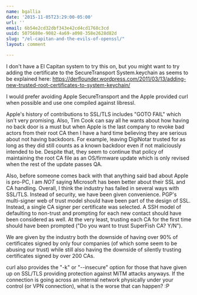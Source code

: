 ```yaml
---
name: bgallia
date: '2015-11-05T23:29:00-05:00'
url: ''
email: 6b54e2cd32dbf343e42cd4cd1768c3cd
uuid: 5075680e-9082-4a69-a098-358e2628d82d
slug: "/el-capitan-and-the-evils-of-openssl/"
layout: comment

---
```


I don't have a El Capitan system to try this on, but you might want to try adding the certificate to the SecureTransport System.keychain as seems to be explained here:
https://derflounder.wordpress.com/2011/03/13/adding-new-trusted-root-certificates-to-system-keychain/

I would prefer avoiding Apple SecureTransport and the Apple provided curl when possible and use one compiled against libressl.

Apple's history of contributions to SSL/TLS includes "GOTO FAIL" which isn't very promising.  Also, Tim Cook can say all he wants about how having no back door is a must but when Apple is the last company to revoke bad actors from their root CA then I have a hard time believing they are serious about not having backdoors.  For example, leaving DigiNotar trusted for as long as they did still counts as a known backdoor even if not maliciously intended to be.  Despite that, they seem to continue that policy of maintaining the root CA file as an OS/firmware update which is only revised when the rest of the update passes QA.

Also, before someone comes back with that anything said bad about Apple is pro-PC, I am <em>NOT</em> saying Microsoft has been better about their SSL and CA handling.  Overall, I think the industry has failed in several ways with SSL/TLS.  Instead of security, we have been given convenience.  PGP's multi-signer web of trust model should have been part of the design of SSL.  Instead, a single CA signer per certificate was selected.  A SSH model of defaulting to non-trust and prompting for each new contact should have been considered as well.  At the very least, trusting each CA for the first time should have been prompted ("Do you want to trust SuperFish CA?  Y/N").

We are given by the industry both the downside of having over 90% of certificates signed by only four companies (of which some seem to be abusing our trust) while still also having the downside of silently trusting certificates signed by over 200 CAs.

curl also provides the "-k" or "--insecure" option for those that have given up on SSL/TLS providing protection against MiTM attacks anyways.  If the connection is going across an internal network physically under your control (or VPN connection), what is the worse that can happen?  :P
